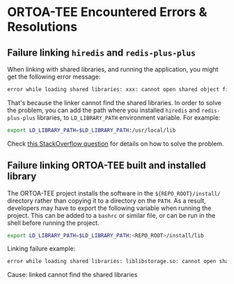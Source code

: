 # ORTOA-TEE Encountered Errors & Resolutions

## Failure linking `hiredis` and `redis-plus-plus`

When linking with shared libraries, and running the application, you might get the following error message:

```bash
error while loading shared libraries: xxx: cannot open shared object file: No such file or directory.
```

That's because the linker cannot find the shared libraries. In order to solve the problem, you can add the path where you installed `hiredis` and `redis-plus-plus` libraries, to `LD_LIBRARY_PATH` environment variable. For example:

```bash
export LD_LIBRARY_PATH=$LD_LIBRARY_PATH:/usr/local/lib
```

Check [this StackOverflow question](https://stackoverflow.com/questions/480764/linux-error-while-loading-shared-libraries-cannot-open-shared-object-file-no-s) for details on how to solve the problem.

## Failure linking ORTOA-TEE built and installed library

The ORTOA-TEE project installs the software in the `${REPO_ROOT}/install/` directory rather than copying it to a directory on the `PATH`. As a result, developers may have to export the following variable when running the project. This can be added to a `bashrc` or similar file, or can be run in the shell before running the project.

```sh
export LD_LIBRARY_PATH=$LD_LIBRARY_PATH:<REPO_ROOT>/install/lib
```


Linking failure example:

```txt
error while loading shared libraries: liblibstorage.so: cannot open shared object file: No such file or directory
```

Cause: linked cannot find the shared libraries
